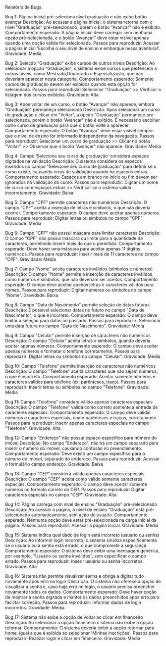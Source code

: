 Relatório de Bugs:

Bug 1: Página inicial pré-seleciona nível graduação e não exibe botão avançar
Descrição: Ao acessar a página inicial, o sistema retorna com o nível "Graduação" pré-selecionado, porém o botão "Avançar" não é exibido.
Comportamento esperado: A página inicial deve carregar sem nenhuma opção pré-selecionada, e o botão "Avançar" deve estar visível apenas quando uma opção válida for selecionada.
Passos para reproduzir: Acessar a página inicial 'Escolha o seu nível de ensino e embarque nessa aventura!'.
Gravidade: Média

Bug 2: Seleção "Graduação" exibe cursos de outros níveis
Descrição: Ao selecionar a opção "Graduação", o sistema exibe cursos que pertencem a outros níveis, como Mestrado,Doutorado e Especialização, que não deveriam aparecer nesta categoria.
Comportamento esperado: Somente cursos de graduação devem ser exibidos quando esta opção for selecionada.
Passos para reproduzir: Selecionar "Graduação" >> Verificar a listagem dos cursos exibidos.
Gravidade: Alta

Bug 3: Após voltar de um curso, o botão "Avançar" não aparece, embora "Graduação" permaneça selecionado
Descrição: Após selecionar um curso de graduação e clicar em "Voltar", a opção "Graduação" permanece pré-selecionada, porém o botão "Avançar" não é exibido. É necessário escolher outro curso de graduação para que o botão volte a aparecer.
Comportamento esperado: O botão "Avançar" deve estar visível sempre que o nível de ensino for informado independente da navegação.
Passos para reproduzir: Selecionar um curso de graduação >> Clicar no botão "Voltar" >> Observar que o botão "Avançar" não aparece.
Gravidade: Média

Bug 4: Campo ‘Selecione seu curso de graduação’ considera espaços digitados na validação
Descrição: O sistema considera os espaços inseridos no campo "Selecione seu curso de graduação" para definir se o curso existe, causando erros de validação quando há espaços extras.
Comportamento esperado: Espaços em branco no início ou fim devem ser ignorados na validação do curso.
Passos para reproduzir: Digitar um nome de curso com espaços extras >> Verificar se o sistema valida incorretamente.
Gravidade: Baixa

Bug 5: Campo "CPF" permite caracteres não numéricos
Descrição: O campo "CPF" aceita a inserção de letras e símbolos, o que não deveria ocorrer.
Comportamento esperado: O campo deve aceitar apenas números.
Passos para reproduzir: Digitar letras ou símbolos no campo "CPF"
Gravidade: Média

Bug 6: Campo "CPF" não possui máscara para limitar caracteres
Descrição: O campo "CPF" não possui máscara ou limite para a quantidade de caracteres, permitindo inserir mais do que o permitido.
Comportamento esperado: Deve haver uma máscara para aceitar apenas 11 dígitos numéricos.
Passos para reproduzir: Inserir mais de 11 caracteres no campo "CPF".
Gravidade: Média

Bug 7: Campo "Nome" aceita caracteres inválidos (símbolos e números)
Descrição: O campo "Nome" permite a inserção de caracteres inválidos, como números e símbolos, que não deveriam ser aceitos.
Comportamento esperado: O campo deve aceitar apenas letras e caracteres válidos para nomes.
Passos para reproduzir: Digitar números ou símbolos no campo "Nome".
Gravidade: Baixa

Bug 8: Campo "Data de Nascimento" permite seleção de datas futuras
Descrição: É possível selecionar datas no futuro no campo "Data de Nascimento", o que é incorreto.
Comportamento esperado: O campo deve limitar a seleção para datas no passado.
Passos para reproduzir: Selecionar uma data futura no campo "Data de Nascimento".
Gravidade: Média

Bug 9: Campo "Celular" permite inserção de caracteres não numéricos
Descrição: O campo "Celular" aceita letras e símbolos, quando deveria aceitar apenas números.
Comportamento esperado: O campo deve aceitar apenas números e formatar o telefone corretamente.
Passos para reproduzir: Digitar letras ou símbolos no campo "Celular".
Gravidade: Média

Bug 10: Campo "Telefone" permite inserção de caracteres não numéricos
Descrição: O campo "Telefone" aceita caracteres que não sejam números, o que é incorreto.
Comportamento esperado: Aceitar somente números e caracteres válidos para telefone (ex: parênteses, traço).
Passos para reproduzir: Inserir letras ou símbolos no campo "Telefone".
Gravidade: Média

Bug 11: Campo "Telefone" considera válido apenas caracteres especiais
Descrição: O campo "Telefone" valida como correto somente a entrada de caracteres especiais.
Comportamento esperado: O campo deve validar números e caracteres especiais, como parênteses e traços, corretamente.
Passos para reproduzir: Inserir apenas caracteres especiais no campo "Telefone".
Gravidade: Alta

Bug 12: Campo "Endereço" não possui espaço específico para número do imóvel
Descrição: No campo "Endereço", não há um campo separado para inserir o número do imóvel, causando confusão no preenchimento.
Comportamento esperado: Deve existir um campo específico para o número do imóvel, separado do endereço.
Passos para reproduzir: Acessar o formulário campo endereço.
Gravidade: Baixa


Bug 13: Campo "CEP" considera válido apenas caracteres especiais
Descrição: O campo "CEP" aceita como válido somente caracteres especiais.
Comportamento esperado: O campo deve aceitar somente números no formato correto do CEP.
Passos para reproduzir: Digitar caracteres especiais no campo "CEP".
Gravidade: Alta

Bug 14: Página carrega com nível de ensino "Graduação" pré-selecionado
Descrição: Ao acessar a página, o nível de ensino "Graduação" está pré-selecionado automaticamente, sem ação do usuário.
Comportamento esperado: Nenhuma opção deve estar pré-selecionada na carga inicial da página.
Passos para reproduzir: Acessar a página inicial.
Gravidade: Média

Bug 15: Sistema indica qual dado de login está incorreto (usuario ou senha)
Descrição: Ao informar login incorreto, o sistema sinaliza especificamente se o usuário ou a senha está errado, o que compromete a segurança.
Comportamento esperado: O sistema deve exibir uma mensagem genérica, por exemplo, "Usuário ou senha inválidos", sem especificar o campo errado.
Passos para reproduzir: Inserir usuário ou senha incorretos.
Gravidade: Alta

Bug 16: Sistema não permite visualizar senha e obriga a digitar tudo novamente após erro no login
Descrição: O sistema não oferece a opção de visualizar a senha e, caso haja erro no login, o usuário precisa preencher novamente todos os dados.
Comportamento esperado: Deve haver opção de mostrar a senha digitada e manter os dados preenchidos após erro para facilitar correção.
Passos para reproduzir: Informar dados de login incorretos.
Gravidade: Média

Bug 17: Sistema não exibe a opção de voltar ao clicar em financeiro
Descrição: Ao selecionar a opção financeiro o sitema não exibe a opção retornar.
Comportamento: O sistema deveria exibir a opção retornar para home, igual a que é exibida ao selecionar 'Minhas inscrições'.
Passos para reproduzir: Realizar login e clicar em financeiro.
Gravidade: Média
